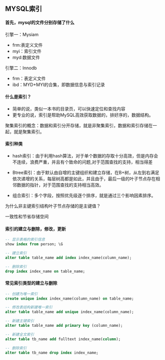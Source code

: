 ## MYSQL索引



#### 首先，mysql的文件分别存储了什么

引擎一：Mysiam

* frm:表定义文件
* myi：索引文件
* myd:数据文件

引擎二：Innodb

* frm：表定义文件
* ibd：MYD+MYI的合集，即数据信息与索引记录





#### 什么是索引？
* 简单的说，类似一本书的目录页，可以快速定位和查找内容
* 更专业的说，索引是帮助MySQL高效获取数据的，排好序的，数据结构。



聚集索引的概念：数据和索引分开存储，就是非聚集索引，数据和索引存储在一起，就是聚集索引。



#### 索引种类

* hash索引：由于利用hash算法，对于单个数据的存取十分高效，但是内存会不连续，浪费严重，并且有个致命的问题,对于范围查找的支持，相当得差

* Btree索引：由于默认由自增的主键组织和建立存储，在B+树，从左到右满足依次递增的关系，每层树高都是如此，并且由于，最后一级的叶子节点存在相邻数据的指针，对于范围查找的支持相当高效。
* 组合索引：多个字段，按照优先级逐个排序，就是通过三个影响因素排序。



为什么非主键索引结构叶子节点存储的是主键值？

一致性和节省存储空间



#### 索引的建立与删除，修改，更新

```sql
-- 显示表格的索引信息
show index from person; \G

-- 建立索引
alter table table_name add index index_name(column_name); 

-- 删除索引
drop index index_name on table_name;

```



#### 常见索引类型的建立与删除

```sql
-- 创建为唯一索引
create unique index index_name(column_name) on table_name;

-- 修改表结构新建唯一索引
alter table table_name add unique index_name(column_name);

-- 新建主键索引
alter table table_name add primary key (column_name);

-- 新建全文索引
alter table tb_name add fulltext index_name(column); 

-- 删除索引
alter table tb_name drop index index_name;

```











